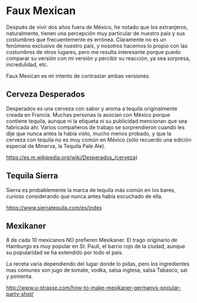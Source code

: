 # Faux Mexican

Después de vivir dos años fuera de México, he notado que los extranjeros, naturalmente, tienen una percepción muy particular de nuestro país y sus
costumbres que frecuentemente es errónea. Claramente no es un fenómeno exclusivo de nuestro país, y nosotros hacemos lo propio
con las costumbres de otros lugares, pero me resulta interesante porque puedo comparar su versión con mi versión y percibir
su reacción, ya sea sorpresa, incredulidad, etc.

Faux Mexican es mi intento de contrastar ambas versiones.

## Cerveza Desperados

Desperados es una cerveza con sabor y aroma a tequila originalmente creada en Francia. Muchas personas la asocian con México
porque contiene tequila, aunque ni la etiqueta ni su publicidad mencionan que sea fabricada ahí. Varios compañeros de trabajo se
sorprendieron cuando les dije que nunca antes la había visto, mucho menos probado, y que la cerveza con tequila no es
muy común en México (sólo recuerdo una edición especial de Minerva, la Tequila Pale Ale).

https://es.m.wikipedia.org/wiki/Desperados_(cerveza)

## Tequila Sierra

Sierra es probablemente la marca de tequila más común en los bares, curioso considerando que nunca antes había
escuchado de ella.

https://www.sierratequila.com/es/index

## Mexikaner

8 de cada 10 mexicanos NO prefieren Mexikaner. El trago originario de Hamburgo es muy popular en St. Pauli, el barrio rojo de la ciudad, aunque su popularidad se ha extendido por todo el pais.

La receta varia dependiendo del lugar donde lo pidas, pero los ingredientes mas comunes son jugo de tomate, vodka, salsa inglesa, salsa Tabasco, sal y pimienta.

http://www.u-strasse.com/how-to-make-mexikaner-germanys-popular-party-shot/
